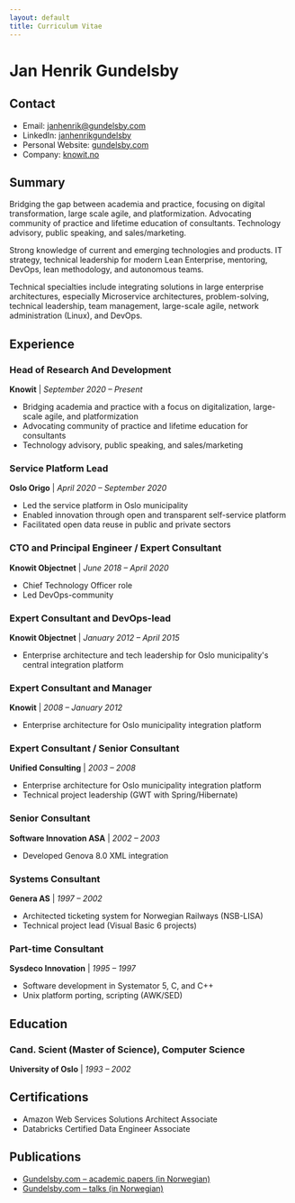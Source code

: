 ```yaml
---
layout: default
title: Curriculum Vitae
---
```

# Jan Henrik Gundelsby

## Contact
- Email: [janhenrik@gundelsby.com](mailto:janhenrik@gundelsby.com)
- LinkedIn: [janhenrikgundelsby](https://www.linkedin.com/in/janhenrikgundelsby)
- Personal Website: [gundelsby.com](http://www.gundelsby.com)
- Company: [knowit.no](http://www.knowit.no)

## Summary
Bridging the gap between academia and practice, focusing on digital transformation, large scale agile, and platformization. Advocating community of practice and lifetime education of consultants. Technology advisory, public speaking, and sales/marketing.

Strong knowledge of current and emerging technologies and products. IT strategy, technical leadership for modern Lean Enterprise, mentoring, DevOps, lean methodology, and autonomous teams. 

Technical specialties include integrating solutions in large enterprise architectures, especially Microservice architectures, problem-solving, technical leadership, team management, large-scale agile, network administration (Linux), and DevOps.

## Experience

### Head of Research And Development  
**Knowit** | _September 2020 – Present_
- Bridging academia and practice with a focus on digitalization, large-scale agile, and platformization
- Advocating community of practice and lifetime education for consultants
- Technology advisory, public speaking, and sales/marketing

### Service Platform Lead  
**Oslo Origo** | _April 2020 – September 2020_
- Led the service platform in Oslo municipality
- Enabled innovation through open and transparent self-service platform
- Facilitated open data reuse in public and private sectors

### CTO and Principal Engineer / Expert Consultant  
**Knowit Objectnet** | _June 2018 – April 2020_
- Chief Technology Officer role
- Led DevOps-community

### Expert Consultant and DevOps-lead  
**Knowit Objectnet** | _January 2012 – April 2015_
- Enterprise architecture and tech leadership for Oslo municipality's central integration platform

### Expert Consultant and Manager  
**Knowit** | _2008 – January 2012_
- Enterprise architecture for Oslo municipality integration platform

### Expert Consultant / Senior Consultant  
**Unified Consulting** | _2003 – 2008_
- Enterprise architecture for Oslo municipality integration platform
- Technical project leadership (GWT with Spring/Hibernate)

### Senior Consultant  
**Software Innovation ASA** | _2002 – 2003_
- Developed Genova 8.0 XML integration

### Systems Consultant  
**Genera AS** | _1997 – 2002_
- Architected ticketing system for Norwegian Railways (NSB-LISA)
- Technical project lead (Visual Basic 6 projects)

### Part-time Consultant  
**Sysdeco Innovation** | _1995 – 1997_
- Software development in Systemator 5, C, and C++
- Unix platform porting, scripting (AWK/SED)

## Education

### Cand. Scient (Master of Science), Computer Science
**University of Oslo** | _1993 – 2002_

## Certifications
- Amazon Web Services Solutions Architect Associate
- Databricks Certified Data Engineer Associate

## Publications
- [Gundelsby.com – academic papers (in Norwegian)](/papers)
- [Gundelsby.com – talks (in Norwegian)](/foredrag)


